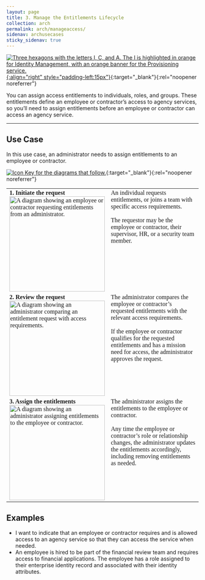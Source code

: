 ```yaml
---
layout: page
title: 3. Manage the Entitlements Lifecycle
collection: arch
permalink: arch/manageaccess/
sidenav: archusecases
sticky_sidenav: true
---
```


[![Three hexagons with the letters I, C, and A. The I is highlighted in orange for Identity Management, with an orange banner for the Provisioning service. ](../../assets/arch/usecases/Identity-Provisioning.png){:align="right" style="padding-left:15px"}](../../assets/arch/usecases/Identity-Provisioning.png){:target="_blank"}{:rel="noopener noreferrer"}

You can assign access entitlements to individuals, roles, and groups. These entitlements define an employee or contractor’s access to agency services, so you’ll need to assign entitlements before an employee or contractor can access an agency service.

---

## Use Case

In this use case, an administrator needs to assign entitlements to an employee or contractor.

[![Icon Key for the diagrams that follow.](../../assets/arch/usecases/3-IconKey.png)](../../assets/arch/usecases/3-IconKey.png){:target="_blank"}{:rel="noopener noreferrer"}

<style>

td {
  font-family: "Cambria", "Georgia", "Times New Roman", "Times", serif;
  vertical-align:top;
}

</style>

<table>
  <tr>
    <td style="width:250px;border:0px;"><strong>1. Initiate the request</strong> <br> <a href="../../assets/arch/usecases/3-1.png" target="_blank" rel="noopener noreferrer"><img src="../../assets/arch/usecases/3-1.png" width="250" alt="A diagram showing an employee or contractor requesting entitlements from an administrator."></a></td>
    <td style="border:0px;">An individual requests entitlements, or joins a team with specific access requirements.<br><br>The requestor may be the employee or contractor, their supervisor, HR, or a security team member.</td>
  </tr>
  <tr>
    <td style="width:250px;border:0px;"><strong>2. Review the request</strong> <br> <a href="../../assets/arch/usecases/3-2.png" target="_blank" rel="noopener noreferrer"><img src="../../assets/arch/usecases/3-2.png" width="250" alt="A diagram showing an administrator comparing an entitlement request with access requirements."></a></td>
    <td style="border:0px;"> The administrator compares the employee or contractor’s requested entitlements with the relevant access requirements.<br><br>If the employee or contractor qualifies for the requested entitlements and has a mission need for access, the administrator approves the request.</td>
  </tr>
    <tr>
    <td style="width:250px;border:0px;"><strong>3. Assign the entitlements</strong> <br> <a href="../../assets/arch/usecases/3-3.png" target="_blank" rel="noopener noreferrer"><img src="../../assets/arch/usecases/3-3.png" width="250" alt="A diagram showing an administrator assigning entitlements to the employee or contractor."></a></td>
    <td style="border:0px;"> The administrator assigns the entitlements to the employee or contractor.<br><br>Any time the employee or contractor’s role or relationship changes, the administrator updates the entitlements accordingly, including removing entitlements as needed.</td>
  </tr>
</table>

## Examples

- I want to indicate that an employee or contractor requires and is allowed access to an agency service so that they can access the service when needed.
- An employee is hired to be part of the financial review team and requires access to financial applications. The employee has a role assigned to their enterprise identity record and associated with their identity attributes. 
